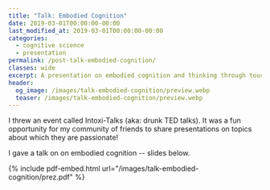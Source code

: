 ```yaml
---
title: "Talk: Embodied Cognition"
date: 2019-03-01T00:00:00-00:00
last_modified_at: 2019-03-01T00:00:00-00:00
categories:
  - cognitive science
  - presentation
permalink: /post-talk-embodied-cognition/
classes: wide
excerpt: A presentation on embodied cognition and thinking through touch.
header:
  og_image: /images/talk-embodied-cognition/preview.webp
  teaser: /images/talk-embodied-cognition/preview.webp
---
```


I threw an event called Intoxi-Talks (aka: drunk TED talks). It was a fun opportunity for my community of friends to share presentations on topics about which they are passionate! 

I gave a talk on on embodied cognition -- slides below.

{% include pdf-embed.html url="/images/talk-embodied-cognition/prez.pdf" %}